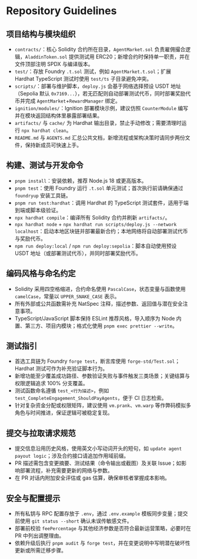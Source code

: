 # Repository Guidelines

## 项目结构与模块组织
- `contracts/`：核心 Solidity 合约所在目录，`AgentMarket.sol` 负责雇佣撮合逻辑，`AladdinToken.sol` 提供测试用 ERC20；新增合约时保持单一职责，并在文件顶部注明 SPDX 与编译版本。
- `test/`：存放 Foundry `.t.sol` 测试，例如 `AgentMarket.t.sol`；扩展 Hardhat TypeScript 测试时使用 `test/ts` 子目录避免冲突。
- `scripts/`：部署与维护脚本，`deploy.js` 会基于网络选择预设 USDT 地址（Sepolia 默认 `0x7169...`），若无匹配则自动部署测试代币，同时部署奖励代币并完成 `AgentMarket`+`RewardManager` 绑定。
- `ignition/modules/`：Ignition 部署模块示例，建议仿照 `CounterModule` 编写并在模块返回结构体里暴露部署结果。
- `artifacts/` 与 `cache/` 为 Hardhat 输出目录，禁止手动修改；需要清理时运行 `npx hardhat clean`。
- `README.md` 与 `AGENTS.md` 汇总公共文档，新增流程或架构决策时请同步两份文件，保持新成员可快速上手。

## 构建、测试与开发命令
- `pnpm install`：安装依赖，推荐 Node.js 18 或更高版本。
- `pnpm test`：使用 Foundry 运行 `.t.sol` 单元测试；首次执行前请确保通过 `foundryup` 安装工具链。
- `pnpm run test:hardhat`：调用 Hardhat 的 TypeScript 测试套件，适用于端到端或脚本级验证。
- `npx hardhat compile`：编译所有 Solidity 合约并刷新 `artifacts/`。
- `npx hardhat node` + `npx hardhat run scripts/deploy.js --network localhost`：启动本地区块链并部署最新合约；本地网络将自动部署测试代币与奖励代币。
- `npm run deploy:local` / `npm run deploy:sepolia`：脚本自动使用预设 USDT 地址（或部署测试代币），并同时部署奖励代币。

## 编码风格与命名约定
- Solidity 采用四空格缩进，合约命名使用 `PascalCase`，状态变量与函数使用 `camelCase`，常量以 `UPPER_SNAKE_CASE` 表示。
- 所有外部或公共函数需补充 NatSpec 注释，描述参数、返回值与潜在安全注意事项。
- TypeScript/JavaScript 脚本保持 ESLint 推荐风格，导入顺序为 Node 内置、第三方、项目内模块；格式化使用 `pnpm exec prettier --write`。

## 测试指引
- 首选工具链为 Foundry `forge test`，断言库使用 `forge-std/Test.sol`；Hardhat 测试可作为补充验证脚本行为。
- 新增功能至少覆盖成功路径、参数验证失败与事件触发三类场景；关键结算与权限逻辑追求 100% 分支覆盖。
- 测试函数命名遵循 `test_<行为描述>`，例如 `test_CompleteEngagement_ShouldPayAgents`，便于 CI 日志检索。
- 针对复杂资金分配或权限矩阵，建议使用 `vm.prank`、`vm.warp` 等作弊码模拟多角色与时间推进，保证逻辑可被稳定复现。

## 提交与拉取请求规范
- 提交信息沿用历史风格，使用英文小写动词开头的短句，如 `update agent payout logic`；涉及合约接口请追加作用域前缀。
- PR 描述需包含变更摘要、测试结果（命令输出或截图）及关联 Issue；如影响部署流程，补充需要更新的网络与参数。
- 在 PR 对话内附加安全评估或 gas 估算，确保审核者掌握成本影响。

## 安全与配置提示
- 所有私钥与 RPC 配置存放于 `.env`，通过 `.env.example` 模板同步变量；提交前使用 `git status --short` 确认未误传敏感文件。
- 部署前校验 `feePercentage` 与其他经济参数是否符合最新运营策略，必要时在 PR 中列出调整理由。
- 依赖升级后执行 `pnpm audit` 与 `forge test`，并在变更说明中写明潜在破坏性更新或所需迁移步骤。
